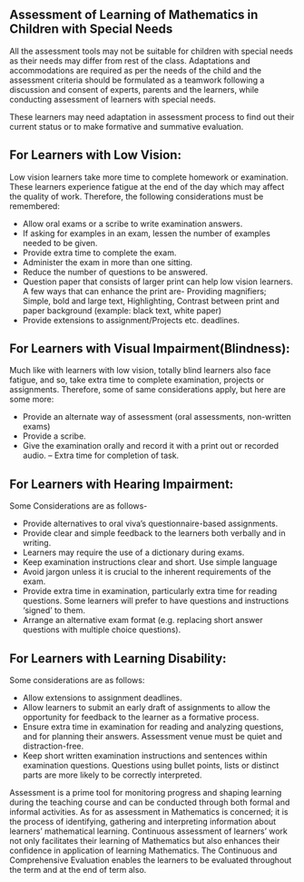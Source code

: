 ## Assessment of Learning of Mathematics in Children with Special Needs

All the assessment tools may not be suitable for children with special needs as their needs may differ from rest of the class. Adaptations and accommodations are required as per the needs of the child and the assessment criteria should be formulated as a teamwork following a discussion and consent of experts, parents and the learners, while conducting assessment of learners with special needs.

These learners may need adaptation in assessment process to find out their current status or to make formative and summative evaluation.

## For Learners with Low Vision:

Low vision learners take more time to complete homework or examination. These learners experience fatigue at the end of the day which may affect the quality of work. Therefore, the following considerations must be remembered:

-   Allow oral exams or a scribe to write examination answers.
-   If asking for examples in an exam, lessen the number of examples needed to be given.
-   Provide extra time to complete the exam.
-   Administer the exam in more than one sitting.
-   Reduce the number of questions to be answered.
-   Question paper that consists of larger print can help low vision learners. A few ways that can enhance the print are- Providing magnifiers; Simple, bold and large text, Highlighting, Contrast between print and paper background (example: black text, white paper)
-   Provide extensions to assignment/Projects etc. deadlines.

## For Learners with Visual Impairment(Blindness):

Much like with learners with low vision, totally blind learners also face fatigue, and so, take extra time to complete examination, projects or assignments. Therefore, some of same considerations apply, but here are some more:

-   Provide an alternate way of assessment (oral assessments, non-written exams)
-   Provide a scribe.
-   Give the examination orally and record it with a print out or recorded audio. – Extra time for completion of task.

## For Learners with Hearing Impairment:

Some Considerations are as follows-

-   Provide alternatives to oral viva’s questionnaire-based assignments.
-   Provide clear and simple feedback to the learners both verbally and in writing.
-   Learners may require the use of a dictionary during exams.
-   Keep examination instructions clear and short. Use simple language
-   Avoid jargon unless it is crucial to the inherent requirements of the exam.
-   Provide extra time in examination, particularly extra time for reading questions. Some learners will prefer to have questions and instructions ‘signed’ to them.
-   Arrange an alternative exam format (e.g. replacing short answer questions with multiple choice questions).

## For Learners with Learning Disability:

Some considerations are as follows:

-   Allow extensions to assignment deadlines.
-   Allow learners to submit an early draft of assignments to allow the opportunity for feedback to the learner as a formative process.
-   Ensure extra time in examination for reading and analyzing questions, and for planning their answers. Assessment venue must be quiet and distraction-free.
-   Keep short written examination instructions and sentences within examination questions. Questions using bullet points, lists or distinct parts are more likely to be correctly interpreted.

Assessment is a prime tool for monitoring progress and shaping learning during the teaching course and can be conducted through both formal and informal activities. As for as assessment in Mathematics is concerned; it is the process of identifying, gathering and interpreting information about learners’ mathematical learning. Continuous assessment of learners’ work not only facilitates their learning of Mathematics but also enhances their confidence in application of learning Mathematics. The Continuous and Comprehensive Evaluation enables the learners to be evaluated throughout the term and at the end of term also.
